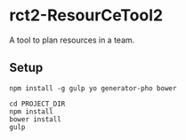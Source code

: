 rct2-ResourCeTool2
==================

A tool to plan resources in a team.

## Setup

    npm install -g gulp yo generator-pho bower
    
    cd PROJECT_DIR
    npm install
    bower install
    gulp
    

